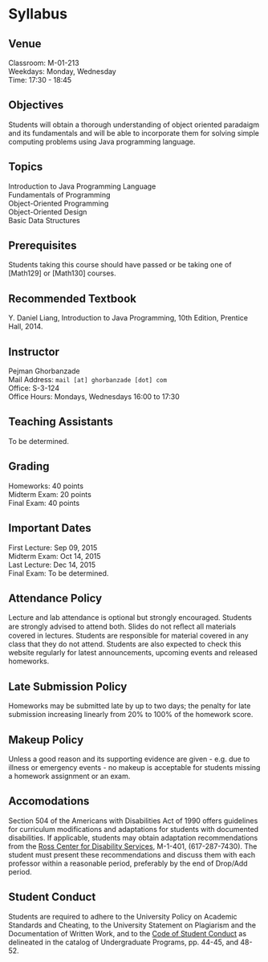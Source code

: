 # Syllabus

## Venue
Classroom: M-01-213  
Weekdays: Monday, Wednesday  
Time: 17:30 - 18:45

## Objectives
Students will obtain a thorough understanding of object oriented paradaigm and its fundamentals and will be able to incorporate them for solving simple computing problems using Java programming language.

## Topics
Introduction to Java Programming Language  
Fundamentals of Programming  
Object-Oriented Programming  
Object-Oriented Design  
Basic Data Structures

## Prerequisites
Students taking this course should have passed or be taking one of [Math129] or [Math130] courses.

## Recommended Textbook
Y. Daniel Liang, Introduction to Java Programming, 10th Edition, Prentice Hall, 2014.

## Instructor
Pejman Ghorbanzade  
Mail Address: ``mail [at] ghorbanzade [dot] com``  
Office: S-3-124  
Office Hours: Mondays, Wednesdays 16:00 to 17:30

## Teaching Assistants
To be determined.

## Grading
Homeworks: 40 points  
Midterm Exam: 20 points  
Final Exam: 40 points

## Important Dates
First Lecture: Sep 09, 2015  
Midterm Exam: Oct 14, 2015  
Last Lecture: Dec 14, 2015  
Final Exam: To be determined.

## Attendance Policy
Lecture and lab attendance is optional but strongly encouraged. Students are strongly advised to attend both. Slides do not reﬂect all materials covered in lectures. Students are responsible for material covered in any class that they do not attend. Students are also expected to check this website regularly for latest announcements, upcoming events and released homeworks.

## Late Submission Policy
Homeworks may be submitted late by up to two days; the penalty for late submission increasing linearly from 20% to 100% of the homework score.

## Makeup Policy
Unless a good reason and its supporting evidence are given - e.g. due to illness or emergency events - no makeup is acceptable for students missing a homework assignment or an exam.

## Accomodations
Section 504 of the Americans with Disabilities Act of 1990 offers guidelines for curriculum modifications and adaptations for students with documented disabilities. If applicable, students may obtain adaptation recommendations from the [Ross Center for Disability Services], M-1-401, (617-287-7430). The student must present these recommendations and discuss them with each professor within a reasonable period, preferably by the end of Drop/Add period.

## Student Conduct
Students are required to adhere to the University Policy on Academic Standards and Cheating, to the University Statement on Plagiarism and the Documentation of Written Work, and to the [Code of Student Conduct] as delineated in the catalog of Undergraduate Programs, pp. 44-45, and 48-52.

[Ross Center for Disability Services]: http://www.umb.edu/academics/vpass/disability
[Code of Student Conduct]: http://www.umb.edu/life_on_campus/policies/community/code
[WISER]: http://www.umb.edu/it/getting_services/wiser
